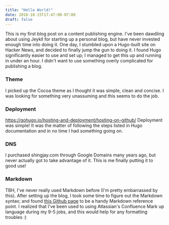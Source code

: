 ```yaml
---
title: "Hello World!"
date: 2018-10-15T17:47:08-07:00
draft: false
---
```


This is my first blog post on a content publishing engine. I've been dawdling about using Jeykll for starting up a personal blog, but have never invested enough time into doing it. One day, I stumbled upon a Hugo-built site on Hacker News, and decided to finally jump the gun to doing it. I found Hugo significantly easier to use and set up; I managed to get this up and running in under an hour. I didn't want to use something overly complicated for publishing a blog.

### Theme
I picked up the Cocoa theme as I thought it was simple, clean and concise. I was looking for something very unassuming and this seems to do the job.

### Deployment
https://gohugo.io/hosting-and-deployment/hosting-on-github/ Deployment was simple! It was the matter of following the steps listed in Hugo documentation and in no time I had something going on.

### DNS
I purchased shingjay.com through Google Domains many years ago, but never actually got to take advantage of it. This is me finally putting it to good use!

### Markdown
TBH, I've never really used Markdown before (I'm pretty embarrassed by this). After setting up the blog, I took some time to figure out the Markdown syntax; and found [this Github page](https://github.com/adam-p/markdown-here/wiki/Markdown-Cheatsheet) to be a handy Markdown reference point. I realized that I've been used to using Atlassian's Confluence Mark up language during my 9-5 jobs, and this would help for any formatting troubles :)
